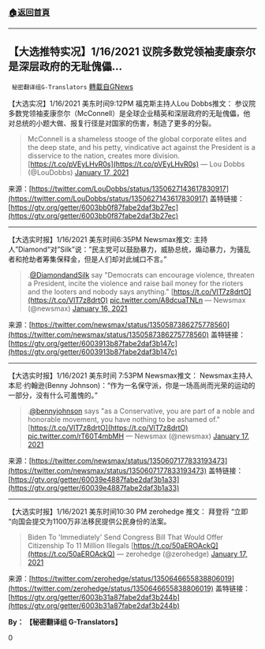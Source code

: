 ###  [:house:返回首頁](https://github.com/ourhimalayas/txt)
---

## 【大选推特实况】1/16/2021 议院多数党领袖麦康奈尔是深层政府的无耻傀儡&#8230;
` 秘密翻译组G-Translators` [轉載自GNews](https://gnews.org/zh-hans/761993/)

【大选实况】1/16/2021 美东时间9:12PM 福克斯主持人Lou Dobbs推文： 参议院多数党领袖麦康奈尔（McConnell）是全球企业精英和深层政府的无耻傀儡，他对总统的小题大做、报复行径是对国家的伤害，制造了更多的分裂。



> McConnell is a shameless stooge of the global corporate elites and the deep state, and his petty, vindicative act against the President is a disservice to the nation, creates more division. [https://t.co/pVEyLHvR0s](https://t.co/pVEyLHvR0s)
> — Lou Dobbs (@LouDobbs) [January 17, 2021](https://twitter.com/LouDobbs/status/1350627143617830917?ref_src=twsrc%5Etfw)


来源：[https://twitter.com/LouDobbs/status/1350627143617830917](https://twitter.com/LouDobbs/status/1350627143617830917)
盖特链接：[https://gtv.org/getter/6003bb0f87fabe2daf3b27ec](https://gtv.org/getter/6003bb0f87fabe2daf3b27ec)

* * *

【大选实时报】1/16/2021 美东时间6:35PM Newsmax推文: 主持人”Diamond“对”Silk”说：”民主党可以鼓励暴力，威胁总统，煽动暴力，为骚乱者和抢劫者筹集保释金，但是人们却对此缄口不言。”



> .[@DiamondandSilk](https://twitter.com/DiamondandSilk?ref_src=twsrc%5Etfw) say "Democrats can encourage violence, threaten a President, incite the violence and raise bail money for the rioters and the looters and nobody says anything." [https://t.co/VlT7z8drtO](https://t.co/VlT7z8drtO) [pic.twitter.com/A8dcuaTNLn](https://t.co/A8dcuaTNLn)
> — Newsmax (@newsmax) [January 16, 2021](https://twitter.com/newsmax/status/1350587386275778560?ref_src=twsrc%5Etfw)


来源：[https://twitter.com/newsmax/status/1350587386275778560](https://twitter.com/newsmax/status/1350587386275778560)
盖特链接：[https://gtv.org/getter/6003913b87fabe2daf3b147c](https://gtv.org/getter/6003913b87fabe2daf3b147c)

* * *

【大选实时报】1/16/2021 美东时间 7:53PM Newsmax推文： Newsmax主持人本尼·约翰逊(Benny Johnson)：“作为一名保守派，你是一场高尚而光荣的运动的一部分，没有什么可羞愧的。”



> .[@bennyjohnson](https://twitter.com/bennyjohnson?ref_src=twsrc%5Etfw) says "as a Conservative, you are part of a noble and honorable movement, you have nothing to be ashamed of." [https://t.co/VlT7z8drtO](https://t.co/VlT7z8drtO) [pic.twitter.com/rT60T4mbMH](https://t.co/rT60T4mbMH)
> — Newsmax (@newsmax) [January 17, 2021](https://twitter.com/newsmax/status/1350607177833193473?ref_src=twsrc%5Etfw)


来源：[https://twitter.com/newsmax/status/1350607177833193473](https://twitter.com/newsmax/status/1350607177833193473)
盖特链接：[https://gtv.org/getter/60039e4887fabe2daf3b1a33](https://gtv.org/getter/60039e4887fabe2daf3b1a33)

* * *

【大选实时报】1/16/2021 美东时间10:30 PM zerohedge 推文： 拜登将 “立即 “向国会提交为1100万非法移民提供公民身份的法案。



> Biden To 'Immediately' Send Congress Bill That Would Offer Citizenship To 11 Million Illegals [https://t.co/50aEROAckQ](https://t.co/50aEROAckQ)
> — zerohedge (@zerohedge) [January 17, 2021](https://twitter.com/zerohedge/status/1350646655838806019?ref_src=twsrc%5Etfw)


来源：[https://twitter.com/zerohedge/status/1350646655838806019](https://twitter.com/zerohedge/status/1350646655838806019)
盖特链接：[https://gtv.org/getter/6003b31a87fabe2daf3b244b](https://gtv.org/getter/6003b31a87fabe2daf3b244b)

**By： 【秘密翻译组 G-Translators】**

0
